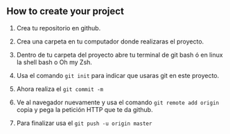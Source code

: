 ﻿## How to create your project

1. Crea tu repositorio en github.

2. Crea una carpeta en tu computador donde realizaras el proyecto.

3. Dentro de tu carpeta del proyecto abre tu terminal de git bash ó en linux la shell bash o Oh my Zsh.

4. Usa el comando `git init` para indicar que usaras git en este proyecto.

5. Ahora realiza el `git commit -m`

6. Ve al navegador nuevamente y usa el comando `git remote add origin` copia y pega la petición HTTP que te da github.

7.  Para finalizar usa el `git push -u origin master` 
